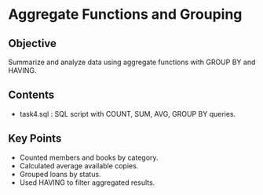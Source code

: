 # Aggregate Functions and Grouping
## Objective
Summarize and analyze data using aggregate functions with GROUP BY and HAVING.

## Contents
- task4.sql : SQL script with COUNT, SUM, AVG, GROUP BY queries.

## Key Points
- Counted members and books by category.
- Calculated average available copies.
- Grouped loans by status.
- Used HAVING to filter aggregated results.

